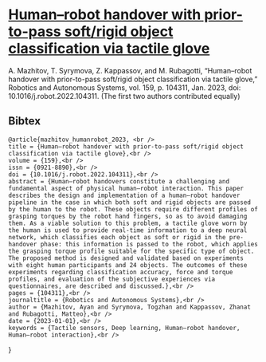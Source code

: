 # [Human–robot handover with prior-to-pass soft/rigid object classification via tactile glove](https://www.sciencedirect.com/science/article/abs/pii/S0921889022002007)

A. Mazhitov, T. Syrymova, Z. Kappassov, and M. Rubagotti, “Human–robot handover with prior-to-pass soft/rigid object classification via tactile glove,” Robotics and Autonomous Systems, vol. 159, p. 104311, Jan. 2023, doi: 10.1016/j.robot.2022.104311. (The first two authors contributed equally)

## Bibtex
	@article{mazhitov_humanrobot_2023, <br />
	title = {Human–robot handover with prior-to-pass soft/rigid object classification via tactile glove},<br />
	volume = {159},<br />
	issn = {0921-8890},<br />
	doi = {10.1016/j.robot.2022.104311},<br />
	abstract = {Human–robot handovers constitute a challenging and fundamental aspect of physical human–robot interaction. This paper describes the design and implementation of a human–robot handover pipeline in the case in which both soft and rigid objects are passed by the human to the robot. These objects require different profiles of grasping torques by the robot hand fingers, so as to avoid damaging them. As a viable solution to this problem, a tactile glove worn by the human is used to provide real-time information to a deep neural network, which classifies each object as soft or rigid in the pre-handover phase: this information is passed to the robot, which applies the grasping torque profile suitable for the specific type of object. The proposed method is designed and validated based on experiments with eight human participants and 24 objects. The outcomes of these experiments regarding classification accuracy, force and torque profiles, and evaluation of the subjective experiences via questionnaires, are described and discussed.},<br />
	pages = {104311},<br />
	journaltitle = {Robotics and Autonomous Systems},<br />
	author = {Mazhitov, Ayan and Syrymova, Togzhan and Kappassov, Zhanat and Rubagotti, Matteo},<br />
	date = {2023-01-01},<br />
	keywords = {Tactile sensors, Deep learning, Human–robot handover, Human–robot interaction},<br />
}

  
